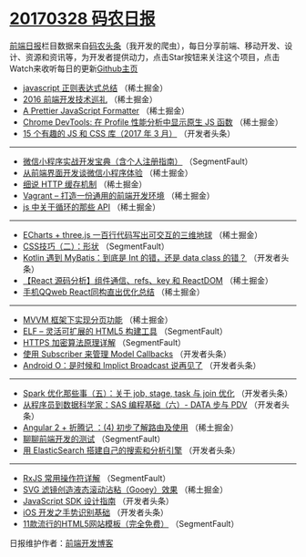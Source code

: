 # [20170328 码农日报](28.md)

[前端日报](https://qdkfweb.cn/c/news)栏目数据来自[码农头条](https://toutiao.qdkfweb.cn/)（我开发的爬虫），每日分享前端、移动开发、设计、资源和资讯等，为开发者提供动力，点击Star按钮来关注这个项目，点击Watch来收听每日的更新[Github主页](https://github.com/kujian/frontendDaily)
* [javascript 正则表达式总结](https://toutiao.qdkfweb.cn/32255.html) （稀土掘金）
* [2016 前端开发技术巡礼](https://toutiao.qdkfweb.cn/32252.html) （稀土掘金）
* [A Prettier JavaScript Formatter](https://toutiao.qdkfweb.cn/32254.html) （稀土掘金）
* [Chrome DevTools: 在 Profile 性能分析中显示原生 JS 函数](https://toutiao.qdkfweb.cn/32258.html) （稀土掘金）
* [15 个有趣的 JS 和 CSS 库（2017 年 3 月）](https://toutiao.qdkfweb.cn/32277.html) （开发者头条）

***
* [微信小程序实战开发宝典（含个人注册指南）](https://toutiao.qdkfweb.cn/32141.html) （SegmentFault）
* [从前端界面开发谈微信小程序体验](https://toutiao.qdkfweb.cn/32247.html) （稀土掘金）
* [细说 HTTP 缓存机制](https://toutiao.qdkfweb.cn/32256.html) （稀土掘金）
* [Vagrant &#8211; 打造一份通用的前端开发环境](https://toutiao.qdkfweb.cn/32249.html) （稀土掘金）
* [js 中关于循环的那些 API](https://toutiao.qdkfweb.cn/32250.html) （稀土掘金）

***
* [ECharts + three.js  一百行代码写出可交互的三维地球](https://toutiao.qdkfweb.cn/32251.html) （稀土掘金）
* [CSS技巧（二）：形状](https://toutiao.qdkfweb.cn/32237.html) （SegmentFault）
* [Kotlin 遇到 MyBatis：到底是 Int 的错，还是 data class 的错？](https://toutiao.qdkfweb.cn/32302.html) （开发者头条）
* [【React 源码分析】组件通信、refs、key 和 ReactDOM](https://toutiao.qdkfweb.cn/32253.html) （稀土掘金）
* [手机QQweb React同构直出优化总结](https://toutiao.qdkfweb.cn/32248.html) （稀土掘金）

***
* [MVVM 框架下实现分页功能](https://toutiao.qdkfweb.cn/32257.html) （稀土掘金）
* [ELF &#8211; 灵活可扩展的 HTML5 构建工具](https://toutiao.qdkfweb.cn/32234.html) （SegmentFault）
* [HTTPS 加密算法原理详解](https://toutiao.qdkfweb.cn/32235.html) （SegmentFault）
* [使用 Subscriber 来管理 Model Callbacks](https://toutiao.qdkfweb.cn/32299.html) （开发者头条）
* [Android O：是时候和 Implict Broadcast 说再见了](https://toutiao.qdkfweb.cn/32300.html) （开发者头条）

***
* [Spark 优化那些事（五）：关于 job, stage, task 与 join 优化](https://toutiao.qdkfweb.cn/32290.html) （开发者头条）
* [从程序员到数据科学家：SAS 编程基础（六）- DATA 步与 PDV](https://toutiao.qdkfweb.cn/32301.html) （开发者头条）
* [Angular 2 + 折腾记 ：(4) 初步了解路由及使用](https://toutiao.qdkfweb.cn/32246.html) （稀土掘金）
* [聊聊前端开发的测试](https://toutiao.qdkfweb.cn/32232.html) （SegmentFault）
* [用 ElasticSearch 搭建自己的搜索和分析引擎](https://toutiao.qdkfweb.cn/32285.html) （开发者头条）

***
* [RxJS 常用操作符详解](https://toutiao.qdkfweb.cn/32233.html) （SegmentFault）
* [SVG 滤镜创造液态滚动沾粘（Gooey）效果](https://toutiao.qdkfweb.cn/32259.html) （稀土掘金）
* [JavaScript SDK 设计指南](https://toutiao.qdkfweb.cn/32297.html) （开发者头条）
* [iOS 开发之手势识别基础](https://toutiao.qdkfweb.cn/32298.html) （开发者头条）
* [11款流行的HTML5网站模板（完全免费）](https://toutiao.qdkfweb.cn/32236.html) （SegmentFault）

日报维护作者：[前端开发博客](https://qdkfweb.cn/) 